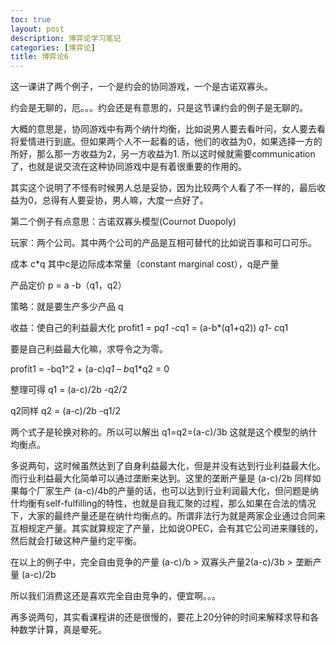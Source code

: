 ```yaml
---
toc: true
layout: post
description: 博弈论学习笔记
categories: [博弈论]
title: 博弈论6
---
```


这一课讲了两个例子，一个是约会的协同游戏，一个是古诺双寡头。

约会是无聊的，厄。。。约会还是有意思的，只是这节课约会的例子是无聊的。

大概的意思是，协同游戏中有两个纳什均衡，比如说男人要去看叶问，女人要去看将爱情进行到底。但如果两个人不一起看的话，他们的收益为0，如果选择一方的所好，那么那一方收益为2，另一方收益为1. 所以这时候就需要communication了，也就是说交流在这种协同游戏中是有着很重要的作用的。

其实这个说明了不怪有时候男人总是妥协，因为比较两个人看了不一样的，最后收益为0，总得有人要妥协，男人嘛，大度一点好了。

第二个例子有点意思：古诺双寡头模型(Cournot Duopoly)

玩家：两个公司。其中两个公司的产品是互相可替代的比如说百事和可口可乐。

成本 c*q 其中c是边际成本常量（constant marginal cost），q是产量

产品定价 p = a -b（q1，q2）

策略：就是要生产多少产品 q

收益：使自己的利益最大化 profit1 = p*q1 -c*q1 = (a-b*(q1+q2)) *q1- c*q1

要是自己利益最大化嘛，求导令之为零。

profit1 = -bq1^2 + (a-c)*q1 – b*q1*q2 = 0

整理可得 q1 = (a-c)/2b -q2/2

q2同样 q2 = (a-c)/2b -q1/2

两个式子是轮换对称的。所以可以解出 q1=q2=(a-c)/3b 这就是这个模型的纳什均衡点。

多说两句，这时候虽然达到了自身利益最大化，但是并没有达到行业利益最大化。而行业利益最大化简单可以通过垄断来达到。这里的垄断产量是 (a-c)/2b 同样如果每个厂家生产 (a-c)/4b的产量的话，也可以达到行业利润最大化，但问题是纳什均衡有self-fulfilling的特性，也就是自我汇聚的过程，那么如果在合法的情况下，大家的最终产量还是在纳什均衡点的。所谓非法行为就是两家企业通过合同来互相规定产量。其实就算规定了产量，比如说OPEC，会有其它公司进来赚钱的，然后就会打破这种产量约定平衡。

在以上的例子中，完全自由竞争的产量 (a-c)/b > 双寡头产量2(a-c)/3b > 垄断产量 (a-c)/2b

所以我们消费这还是喜欢完全自由竞争的，便宜啊。。。

再多说两句，其实看课程讲的还是很慢的，要花上20分钟的时间来解释求导和各种数学计算，真是晕死。